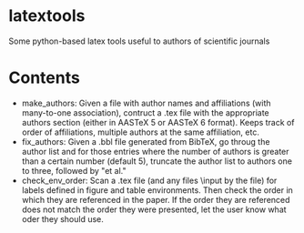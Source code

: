 # latextools
Some python-based latex tools useful to authors of scientific journals

# Contents
- make_authors:  Given a file with author names and affiliations (with many-to-one association),
                 contruct a .tex file with the appropriate authors section (either in AASTeX 5 or
                 AASTeX 6 format). Keeps track of order of affiliations, multiple authors at the
                 same affiliation, etc.
- fix_authors:  Given a .bbl file generated from BibTeX, go throug the author list and for those
                entries where the number of authors is greater than a certain number (default 5),
                truncate the author list to authors one to three, followed by "et al."
- check_env_order: Scan a .tex file (and any files \input by the file) for labels defined in figure
                and table environments. Then check the order in which they are referenced in the 
                paper. If the order they are referenced does not match the order they were presented,
                let the user know what oder they should use.
